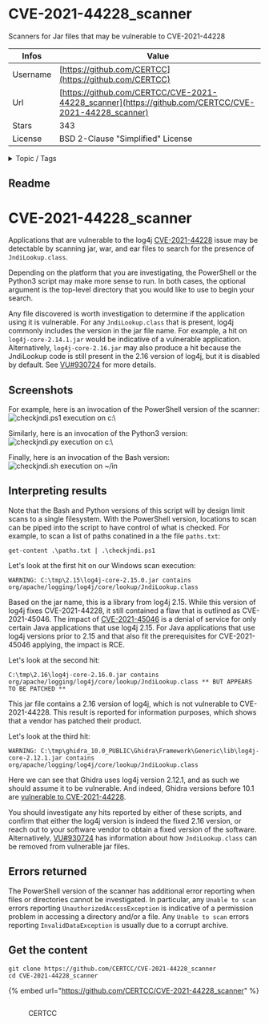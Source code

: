 # CVE-2021-44228_scanner

Scanners for Jar files that may be vulnerable to CVE-2021-44228

| Infos    | Value                                                              |
| -------- | -------------------------------------------------------------------|
| Username | [https://github.com/CERTCC](https://github.com/CERTCC) |
| Url      | [https://github.com/CERTCC/CVE-2021-44228_scanner](https://github.com/CERTCC/CVE-2021-44228_scanner)                                               |
| Stars    | 343                                                          |
| License  | BSD 2-Clause "Simplified" License                                                        |

<details>

<summary>Topic / Tags</summary>



</details>

## Readme


# CVE-2021-44228_scanner
Applications that are vulnerable to the log4j [CVE-2021-44228](https://nvd.nist.gov/vuln/detail/CVE-2021-44228) issue may be detectable by scanning jar, war, and ear files to search for the presence of `JndiLookup.class`.

Depending on the platform that you are investigating, the PowerShell or the Python3 script may make more sense to run.  In both cases, the optional argument is the top-level directory that you would like to use to begin your search.

Any file discovered is worth investigation to determine if the application using it is vulnerable. For any `JndiLookup.class` that is present, log4j commonly includes the version in the jar file name. For example, a hit on `log4j-core-2.14.1.jar` would be indicative of a vulnerable application. Alternatively, `log4j-core-2.16.jar` may also produce a hit because the JndiLookup code is still present in the 2.16 version of log4j, but it is disabled by default.  See [VU#930724](https://www.kb.cert.org/vuls/id/930724) for more details.

## Screenshots

For example, here is an invocation of the PowerShell version of the scanner:
![checkjndi.ps1 execution on c:\\](checkjndi_ps1.png "checkjndi.ps1 execution on c:\\")

Similarly, here is an invocation of the Python3 version:
![checkjndi.py execution on c:\\](checkjndi_py.png "checkjndi.py execution on c:\\")

Finally, here is an invocation of the Bash version:
![checkjndi.sh execution on ~/in](checkjndi_sh.png "checkjndi.sh execution on ~/in")

## Interpreting results

Note that the Bash and Python versions of this script will by design limit scans to a single filesystem.
With the PowerShell version, locations to scan can be piped into the script to have control of what is checked.  For example, to scan a list of paths conatined in a the file `paths.txt`:

```
get-content .\paths.txt | .\checkjndi.ps1
```

Let's look at the first hit on our Windows scan execution:
```
WARNING: C:\tmp\2.15\log4j-core-2.15.0.jar contains org/apache/logging/log4j/core/lookup/JndiLookup.class
```

Based on the jar name, this is a library from log4j 2.15. While this version of log4j fixes CVE-2021-44228, it still contained a flaw that is outlined as CVE-2021-45046. The impact of [CVE-2021-45046](https://nvd.nist.gov/vuln/detail/CVE-2021-45046) is a denial of service for only certain Java applications that use log4j 2.15. For Java applications that use log4j versions prior to 2.15 and that also fit the prerequisites for CVE-2021-45046 applying, the impact is RCE.

Let's look at the second hit:
```
C:\tmp\2.16\log4j-core-2.16.0.jar contains org/apache/logging/log4j/core/lookup/JndiLookup.class ** BUT APPEARS TO BE PATCHED **
```
This jar file contains a 2.16 version of log4j, which is not vulnerable to CVE-2021-44228. This result is reported for information purposes, which shows that a vendor has patched their product.

Let's look at the third hit:
```
WARNING: C:\tmp\ghidra_10.0_PUBLIC\Ghidra\Framework\Generic\lib\log4j-core-2.12.1.jar contains org/apache/logging/log4j/core/lookup/JndiLookup.class
```

Here we can see that Ghidra uses log4j version 2.12.1, and as such we should assume it to be vulnerable. And indeed, Ghidra versions before 10.1 are [vulnerable to CVE-2021-44228](https://github.com/NationalSecurityAgency/ghidra/releases/tag/Ghidra_10.1_build).

You should investigate any hits reported by either of these scripts, and confirm that either the log4j version is indeed the fixed 2.16 version, or reach out to your software vendor to obtain a fixed version of the software. Alternatively, [VU#930724](https://www.kb.cert.org/vuls/id/930724) has information about how `JndiLookup.class` can be removed from vulnerable jar files.

## Errors returned

The PowerShell version of the scanner has additional error reporting when files or directories cannot be investigated.  In particular, any `Unable to scan` errors reporting `UnauthorizedAccessException` is indicative of a permission problem in accessing a directory and/or a file. Any `Unable to scan` errors reporting `InvalidDataException` is usually due to a corrupt archive.



## Get the content

```
git clone https://github.com/CERTCC/CVE-2021-44228_scanner
cd CVE-2021-44228_scanner
```

{% embed url="https://github.com/CERTCC/CVE-2021-44228_scanner" %}

<figure><img src="https://avatars.githubusercontent.com/u/37221555?v=4" alt=""><figcaption><p>CERTCC</p></figcaption></figure>
